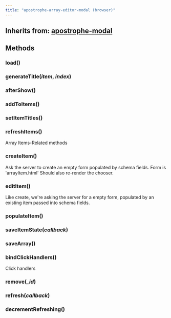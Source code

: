 ```yaml
---
title: "apostrophe-array-editor-modal (browser)"
---
```

## Inherits from: [apostrophe-modal](../apostrophe-modal/browser-apostrophe-modal.html)

## Methods
### load()

### generateTitle(*item*, *index*)

### afterShow()

### addToItems()

### setItemTitles()

### refreshItems()
Array Items-Related methods
### createItem()
Ask the server to create an empty form
populated by schema fields. Form is 'arrayItem.html'
Should also re-render the chooser.
### editItem()
Like create, we're asking the server for a
empty form, populated by an existing item passed
into schema fields.
### populateItem()

### saveItemState(*callback*)

### saveArray()

### bindClickHandlers()
Click handlers
### remove(*_id*)

### refresh(*callback*)

### decrementRefreshing()

